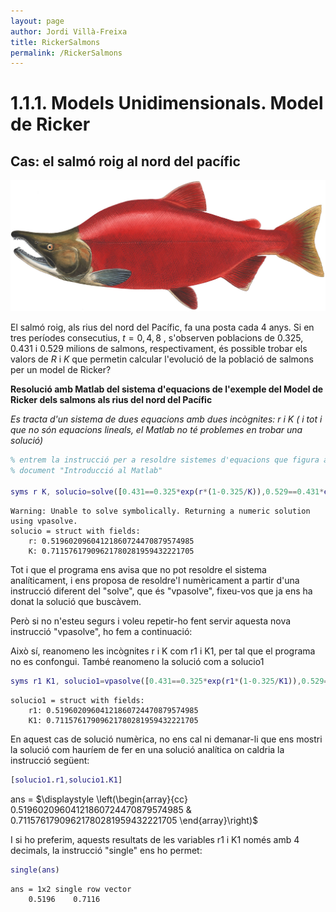 ```yaml
---
layout: page
author: Jordi Villà-Freixa
title: RickerSalmons
permalink: /RickerSalmons
---
```

<script src="https://cdn.mathjax.org/mathjax/latest/MathJax.js?config=TeX-AMS-MML_HTMLorMML" type="text/javascript"></script>

# **1.1.1. Models Unidimensionals. Model de Ricker**
## **Cas: el salmó roig al nord del pacífic**

![image_0.png](RickerSalmons_media/image_0.png)


El salmó roig, als rius del nord del Pacífic, fa una posta cada 4 anys. Si en tres períodes consecutius, $t=0,4,8$ , s'observen poblacions de 0.325, 0.431 i 0.529 milions de salmons, respectivament, és possible trobar els valors de $R$ i $K$ que permetin calcular l'evolució de la població de salmons per un model de Ricker?


**Resolució amb Matlab del sistema d'equacions de l'exemple del Model de Ricker dels salmons als rius del nord del Pacífic**


*Es tracta d'un sistema de dues equacions amb dues incògnites: r i K ( i tot i que no són equacions lineals, el Matlab no té problemes en trobar una solució)*

```matlab
% entrem la instrucció per a resoldre sistemes d'equacions que figura al
% document "Introducció al Matlab"

syms r K, solucio=solve([0.431==0.325*exp(r*(1-0.325/K)),0.529==0.431*exp(r*(1-0.431/K))],[r,K])
```

```matlabTextOutput
Warning: Unable to solve symbolically. Returning a numeric solution using vpasolve.
solucio = struct with fields:
    r: 0.51960209604121860724470879574985
    K: 0.71157617909621780281959432221705

```

Tot i que el programa ens avisa que no pot resoldre el sistema analíticament, i ens proposa de resoldre'l numèricament a partir d'una instrucció diferent del "solve", que és "vpasolve", fixeu\-vos que ja ens ha donat la solució que buscàvem. 


Però si no n'esteu segurs i voleu repetir\-ho fent servir aquesta nova instrucció "vpasolve", ho fem a continuació:


Això sí, reanomeno les incògnites r i K com r1 i K1, per tal que el programa no es confongui. També reanomeno la solució com a solucio1

```matlab
syms r1 K1, solucio1=vpasolve([0.431==0.325*exp(r1*(1-0.325/K1)),0.529==0.431*exp(r1*(1-0.431/K1))],[r1,K1])
```

```matlabTextOutput
solucio1 = struct with fields:
    r1: 0.51960209604121860724470879574985
    K1: 0.71157617909621780281959432221705

```

En aquest cas de solució numèrica, no ens cal ni demanar\-li que ens mostri la solució com hauríem de fer en una solució analítica on caldria la instrucció següent:

```matlab
[solucio1.r1,solucio1.K1]
```
ans = 
 $\displaystyle \left(\begin{array}{cc} 0.51960209604121860724470879574985 & 0.71157617909621780281959432221705 \end{array}\right)$
 

I si ho preferim, aquests resultats de les variables r1 i K1 només amb 4 decimals, la instrucció "single" ens ho permet:

```matlab
single(ans)
```

```matlabTextOutput
ans = 1x2 single row vector    
    0.5196    0.7116

```
